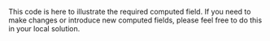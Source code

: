 This code is here to illustrate the required computed field.  If you need to make changes or introduce new computed fields, please feel free to do this in your local solution.